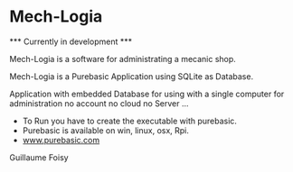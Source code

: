 # Mech-Logia

*** Currently in development ***

Mech-Logia is a software for administrating a mecanic shop.

Mech-Logia is a Purebasic Application using SQLite as Database.

Application with embedded Database for using with a single computer for administration no account no cloud no Server ...

- To Run you have to create the executable with purebasic.
- Purebasic is available on win, linux, osx, Rpi.
- www.purebasic.com

Guillaume Foisy
